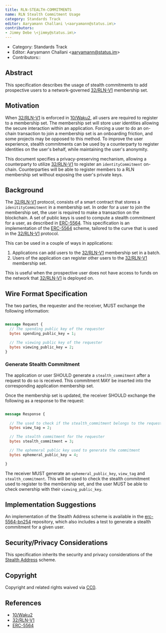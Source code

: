```yaml
---
title: RLN-STEALTH-COMMITMENTS
name: RLN Stealth Commitment Usage
category: Standards Track
editor: Aaryamann Challani \<aaryamann@status.im\>
contributors:
- Jimmy Debe \<jimmy@status.im\>
---
```

- Category: Standards Track
- Editor: Aaryamann Challani \<aaryamann@status.im\>
- Contributors::
  

## Abstract

This specification describes the usage of stealth commitments to add prospective users to a network-governed [32/RLN-V1](./32/rln-v1) membership set.

## Motivation

When [32/RLN-V1](./32/rln-v1) is enforced in [10/Waku2](../waku/standards/core/10/waku2), 
all users are required to register to a membership set.
The membership set will store user identities allowing the secure interaction within an application.
Forcing a user to do an on-chain transaction to join a membership set is an onboarding friction, 
and some projects may be opposed to this method.
To improve the user experience,
stealth commitments can be used by a counterparty to register identities on the user's behalf,
while maintaining the user's anonymity.

This document specifies a privacy-preserving mechanism,
allowing a counterparty to utilize [32/RLN-V1](./32/rln-v1) to register an `identityCommitment` on-chain.
Counterparties will be able to register members to a RLN membership set without exposing the user's private keys.

## Background
The [32/RLN-V1](./32/rln-v1) protocol, 
consists of a smart contract that stores a `idenitityCommitment` in a membership set.
In order for a user to join the membership set,
the user is required to make a transaction on the blockchain.
A set of public keys is used to compute a stealth commitment for a user,
as described in [ERC-5564](https://eips.ethereum.org/EIPS/eip-5564).
This specification is an implementation of the [ERC-5564](https://eips.ethereum.org/EIPS/eip-5564) scheme, 
tailored to the curve that is used in the [32/RLN-V1](./32/rln-v1) protocol.

This can be used in a couple of ways in applications:
1. Applications can add users to the [32/RLN-V1](./32/rln-v1) membership set in a batch.
2. Users of the application can register other users to the [32/RLN-V1](./32/rln-v1) membership set.

This is useful when the prospective user does not have access to funds on the network that [32/RLN-V1](./32/rln-v1) is deployed on.

## Wire Format Specification

The two parties, the requester and the receiver, MUST exchange the following information:

```protobuf

message Request {
  // The spending public key of the requester
  bytes spending_public_key = 1;

  // The viewing public key of the requester
  bytes viewing_public_key = 2;
}

```
### Generate Stealth Commitment

The application or user SHOULD generate a `stealth_commitment` after a request to do so is received.
This commitment MAY be inserted into the corresponding application membership set.

Once the membership set is updated, the receiver SHOULD exchange the following as a response to the request:

```protobuf

message Response {
  
  // The used to check if the stealth_commitment belongs to the requester
  bytes view_tag = 2;

  // The stealth commitment for the requester
  bytes stealth_commitment = 3;

  // The ephemeral public key used to generate the commitment
  bytes ephemeral_public_key = 4;

}

```

The receiver MUST generate an `ephemeral_public_key`, `view_tag` and `stealth_commitment`.
This will be used to check the stealth commitment used to register to the membership set,
and the user MUST be able to check ownership with their `viewing_public_key`.

## Implementation Suggestions

An implementation of the Stealth Address scheme is available in the [erc-5564-bn254](https://github.com/rymnc/erc-5564-bn254) repository,
which also includes a test to generate a stealth commitment for a given user.

## Security/Privacy Considerations

This specification inherits the security and privacy considerations of the [Stealth Address](https://eips.ethereum.org/EIPS/eip-5564) scheme.

## Copyright

Copyright and related rights waived via [CC0](https://creativecommons.org/publicdomain/zero/1.0/).

## References

- [10/Waku2](../waku/standards/core/10/waku2)
- [32/RLN-V1](./32/rln-v1)
- [ERC-5564](https://eips.ethereum.org/EIPS/eip-5564)
